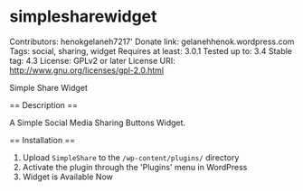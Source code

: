 # simplesharewidget
Contributors: henokgelaneh7217'
Donate link: gelanehhenok.wordpress.com
Tags: social, sharing, widget
Requires at least: 3.0.1
Tested up to: 3.4
Stable tag: 4.3
License: GPLv2 or later
License URI: http://www.gnu.org/licenses/gpl-2.0.html

Simple Share Widget 

== Description ==

A Simple Social Media Sharing Buttons Widget.

== Installation ==

1. Upload `SimpleShare` to the `/wp-content/plugins/` directory
2. Activate the plugin through the 'Plugins' menu in WordPress
3. Widget is Available Now
